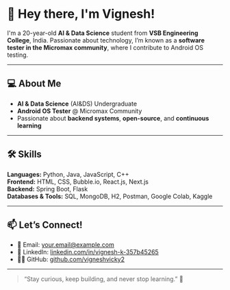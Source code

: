 # 👋 Hey there, I'm Vignesh!

I'm a 20-year-old **AI & Data Science** student from **VSB Engineering College**, India. Passionate about technology, I’m known as a **software tester in the Micromax community**, where I contribute to Android OS testing.

---

## 💻 About Me

- **AI & Data Science** (AI&DS) Undergraduate  
- **Android OS Tester** @ Micromax Community  
- Passionate about **backend systems**, **open-source**, and **continuous learning**  

---

## 🛠️ Skills

**Languages:** Python, Java, JavaScript, C++  
**Frontend:** HTML, CSS, Bubble.io, React.js, Next.js  
**Backend:** Spring Boot, Flask  
**Databases & Tools:** SQL, MongoDB, H2, Postman, Google Colab, Kaggle

---

## 📫 Let’s Connect!

- 📧 Email: your.email@example.com  
- 💼 LinkedIn: [linkedin.com/in/vignesh-k-357b45265](https://www.linkedin.com/in/vignesh-k-357b45265/)  
- 🧑‍💻 GitHub: [github.com/vigneshvicky2](https://github.com/vigneshvicky2)

---

> “Stay curious, keep building, and never stop learning.” 🚀
